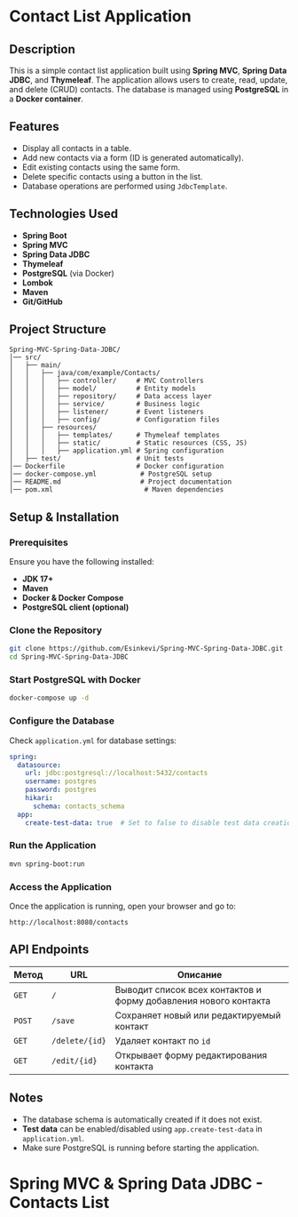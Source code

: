 # Contact List Application

## Description

This is a simple contact list application built using **Spring MVC**, **Spring Data JDBC**, and **Thymeleaf**. The application allows users to create, read, update, and delete (CRUD) contacts. The database is managed using **PostgreSQL** in a **Docker container**.

## Features

- Display all contacts in a table.
- Add new contacts via a form (ID is generated automatically).
- Edit existing contacts using the same form.
- Delete specific contacts using a button in the list.
- Database operations are performed using `JdbcTemplate`.

## Technologies Used

- **Spring Boot**
- **Spring MVC**
- **Spring Data JDBC**
- **Thymeleaf**
- **PostgreSQL** (via Docker)
- **Lombok**
- **Maven**
- **Git/GitHub**

## Project Structure

```
Spring-MVC-Spring-Data-JDBC/
│── src/
│   ├── main/
│   │   ├── java/com/example/Contacts/
│   │   │   ├── controller/     # MVC Controllers
│   │   │   ├── model/          # Entity models
│   │   │   ├── repository/     # Data access layer
│   │   │   ├── service/        # Business logic
│   │   │   ├── listener/       # Event listeners
│   │   │   ├── config/         # Configuration files
│   │   ├── resources/
│   │   │   ├── templates/      # Thymeleaf templates
│   │   │   ├── static/         # Static resources (CSS, JS)
│   │   │   ├── application.yml # Spring configuration
│   ├── test/                   # Unit tests
│── Dockerfile                  # Docker configuration
│── docker-compose.yml           # PostgreSQL setup
│── README.md                    # Project documentation
│── pom.xml                       # Maven dependencies
```

## Setup & Installation

### Prerequisites

Ensure you have the following installed:

- **JDK 17+**
- **Maven**
- **Docker & Docker Compose**
- **PostgreSQL client (optional)**

### Clone the Repository

```bash
git clone https://github.com/Esinkevi/Spring-MVC-Spring-Data-JDBC.git
cd Spring-MVC-Spring-Data-JDBC
```

### Start PostgreSQL with Docker

```bash
docker-compose up -d
```

### Configure the Database

Check `application.yml` for database settings:

```yaml
spring:
  datasource:
    url: jdbc:postgresql://localhost:5432/contacts
    username: postgres
    password: postgres
    hikari:
      schema: contacts_schema
  app:
    create-test-data: true  # Set to false to disable test data creation
```

### Run the Application

```bash
mvn spring-boot:run
```

### Access the Application

Once the application is running, open your browser and go to:

```
http://localhost:8080/contacts
```

## API Endpoints

| Метод | URL | Описание |
|--------|----------------|--------------------------------|
| `GET` | `/` | Выводит список всех контактов и форму добавления нового контакта |
| `POST` | `/save` | Сохраняет новый или редактируемый контакт |
| `GET` | `/delete/{id}` | Удаляет контакт по `id` |
| `GET` | `/edit/{id}` | Открывает форму редактирования контакта |

## Notes

- The database schema is automatically created if it does not exist.
- **Test data** can be enabled/disabled using `app.create-test-data` in `application.yml`.
- Make sure PostgreSQL is running before starting the application.
# Spring MVC & Spring Data JDBC - Contacts List


